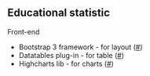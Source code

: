 Educational statistic
----------------------

Front-end

 - Bootstrap 3 framework - for layout ([#](http://getbootstrap.com/))
 - Datatables plug-in - for table ([#](http://www.datatables.net/))
 - Highcharts lib - for charts ([#](http://www.highcharts.com/))
